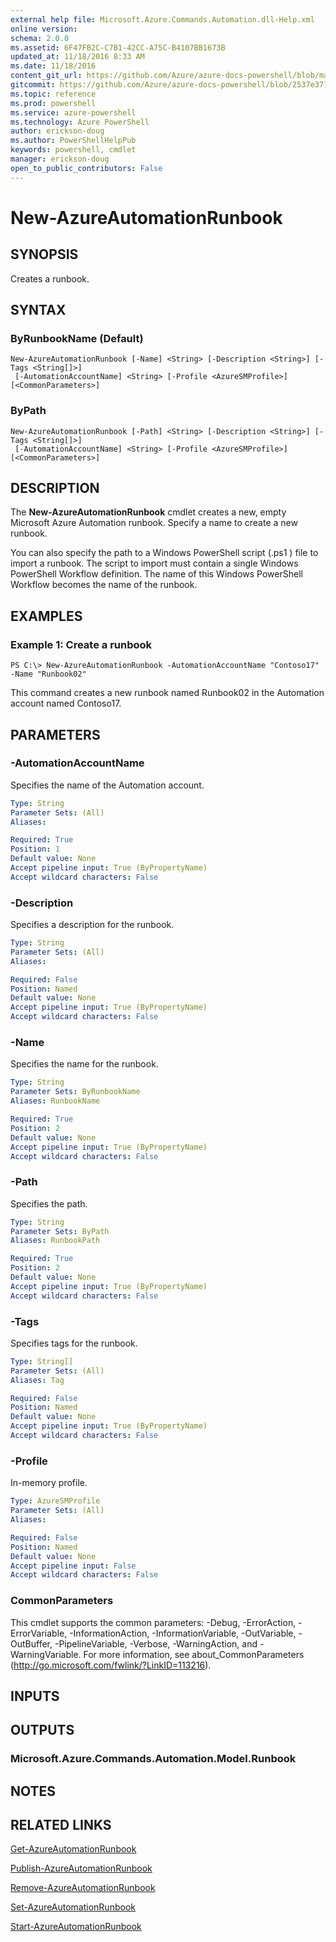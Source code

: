 ```yaml
---
external help file: Microsoft.Azure.Commands.Automation.dll-Help.xml
online version: 
schema: 2.0.0
ms.assetid: 6F47FB2C-C7B1-42CC-A75C-B4107BB1673B
updated_at: 11/18/2016 8:33 AM
ms.date: 11/18/2016
content_git_url: https://github.com/Azure/azure-docs-powershell/blob/master/azureps-cmdlets-docs/ServiceManagement/Azure.Automation/v1.6.1/New-AzureAutomationRunbook.md
gitcommit: https://github.com/Azure/azure-docs-powershell/blob/2537e371256820c5575d89299741a8f7b6f7e585/azureps-cmdlets-docs/ServiceManagement/Azure.Automation/v1.6.1/New-AzureAutomationRunbook.md
ms.topic: reference
ms.prod: powershell
ms.service: azure-powershell
ms.technology: Azure PowerShell
author: erickson-doug
ms.author: PowerShellHelpPub
keywords: powershell, cmdlet
manager: erickson-doug
open_to_public_contributors: False
---
```


# New-AzureAutomationRunbook

## SYNOPSIS
Creates a runbook.

## SYNTAX

### ByRunbookName (Default)
```
New-AzureAutomationRunbook [-Name] <String> [-Description <String>] [-Tags <String[]>]
 [-AutomationAccountName] <String> [-Profile <AzureSMProfile>] [<CommonParameters>]
```

### ByPath
```
New-AzureAutomationRunbook [-Path] <String> [-Description <String>] [-Tags <String[]>]
 [-AutomationAccountName] <String> [-Profile <AzureSMProfile>] [<CommonParameters>]
```

## DESCRIPTION
The **New-AzureAutomationRunbook** cmdlet creates a new, empty Microsoft Azure Automation runbook.
Specify a name to create a new runbook.

You can also specify the path to a Windows PowerShell script (.ps1 ) file to import a runbook.
The script to import must contain a single Windows PowerShell Workflow definition.
The name of this Windows PowerShell Workflow becomes the name of the runbook.

## EXAMPLES

### Example 1: Create a runbook
```
PS C:\> New-AzureAutomationRunbook -AutomationAccountName "Contoso17" -Name "Runbook02"
```

This command creates a new runbook named Runbook02 in the Automation account named Contoso17.

## PARAMETERS

### -AutomationAccountName
Specifies the name of the Automation account.

```yaml
Type: String
Parameter Sets: (All)
Aliases: 

Required: True
Position: 1
Default value: None
Accept pipeline input: True (ByPropertyName)
Accept wildcard characters: False
```

### -Description
Specifies a description for the runbook.

```yaml
Type: String
Parameter Sets: (All)
Aliases: 

Required: False
Position: Named
Default value: None
Accept pipeline input: True (ByPropertyName)
Accept wildcard characters: False
```

### -Name
Specifies the name for the runbook.

```yaml
Type: String
Parameter Sets: ByRunbookName
Aliases: RunbookName

Required: True
Position: 2
Default value: None
Accept pipeline input: True (ByPropertyName)
Accept wildcard characters: False
```

### -Path
Specifies the path.

```yaml
Type: String
Parameter Sets: ByPath
Aliases: RunbookPath

Required: True
Position: 2
Default value: None
Accept pipeline input: True (ByPropertyName)
Accept wildcard characters: False
```

### -Tags
Specifies tags for the runbook.

```yaml
Type: String[]
Parameter Sets: (All)
Aliases: Tag

Required: False
Position: Named
Default value: None
Accept pipeline input: True (ByPropertyName)
Accept wildcard characters: False
```

### -Profile
In-memory profile.

```yaml
Type: AzureSMProfile
Parameter Sets: (All)
Aliases: 

Required: False
Position: Named
Default value: None
Accept pipeline input: False
Accept wildcard characters: False
```

### CommonParameters
This cmdlet supports the common parameters: -Debug, -ErrorAction, -ErrorVariable, -InformationAction, -InformationVariable, -OutVariable, -OutBuffer, -PipelineVariable, -Verbose, -WarningAction, and -WarningVariable. For more information, see about_CommonParameters (http://go.microsoft.com/fwlink/?LinkID=113216).

## INPUTS

## OUTPUTS

### Microsoft.Azure.Commands.Automation.Model.Runbook

## NOTES

## RELATED LINKS

[Get-AzureAutomationRunbook](xref:ServiceManagement/Azure.Automation/v1.6.1/Get-AzureAutomationRunbook.md)

[Publish-AzureAutomationRunbook](xref:ServiceManagement/Azure.Automation/v1.6.1/Publish-AzureAutomationRunbook.md)

[Remove-AzureAutomationRunbook](xref:ServiceManagement/Azure.Automation/v1.6.1/Remove-AzureAutomationRunbook.md)

[Set-AzureAutomationRunbook](xref:ServiceManagement/Azure.Automation/v1.6.1/Set-AzureAutomationRunbook.md)

[Start-AzureAutomationRunbook](xref:ServiceManagement/Azure.Automation/v1.6.1/Start-AzureAutomationRunbook.md)


